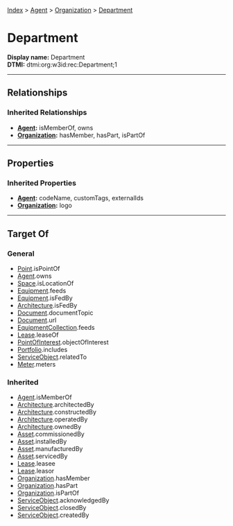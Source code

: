 [Index](../../index.md) > [Agent](../Agent.md) > [Organization](Organization.md) > [Department](#)
# Department

**Display name:** Department<br />
**DTMI:** dtmi:org:w3id:rec:Department;1

---

## Relationships

### Inherited Relationships
* **[Agent](../Agent.md):** isMemberOf, owns
* **[Organization](Organization.md):** hasMember, hasPart, isPartOf

---

## Properties

### Inherited Properties
* **[Agent](../Agent.md):** codeName, customTags, externalIds
* **[Organization](Organization.md):** logo

---

## Target Of
### General
* [Point](../../Point/Point.md).isPointOf
* [Agent](../Agent.md).owns
* [Space](../../Space/Space.md).isLocationOf
* [Equipment](../../Asset/Equipment/Equipment.md).feeds
* [Equipment](../../Asset/Equipment/Equipment.md).isFedBy
* [Architecture](../../Space/Architecture/Architecture.md).isFedBy
* [Document](../../Information/Document/Document.md).documentTopic
* [Document](../../Information/Document/Document.md).url
* [EquipmentCollection](../../Collection/Equipment-.md).feeds
* [Lease](../../Event/Lease.md).leaseOf
* [PointOfInterest](../../Information/PointOfInterest.md).objectOfInterest
* [Portfolio](../../Collection/Portfolio.md).includes
* [ServiceObject](../../Information/ServiceObject/ServiceObject.md).relatedTo
* [Meter](../../Asset/Equipment/Meter/Meter.md).meters
### Inherited
* [Agent](../Agent.md).isMemberOf
* [Architecture](../../Space/Architecture/Architecture.md).architectedBy
* [Architecture](../../Space/Architecture/Architecture.md).constructedBy
* [Architecture](../../Space/Architecture/Architecture.md).operatedBy
* [Architecture](../../Space/Architecture/Architecture.md).ownedBy
* [Asset](../../Asset/Asset.md).commissionedBy
* [Asset](../../Asset/Asset.md).installedBy
* [Asset](../../Asset/Asset.md).manufacturedBy
* [Asset](../../Asset/Asset.md).servicedBy
* [Lease](../../Event/Lease.md).leasee
* [Lease](../../Event/Lease.md).leasor
* [Organization](Organization.md).hasMember
* [Organization](Organization.md).hasPart
* [Organization](Organization.md).isPartOf
* [ServiceObject](../../Information/ServiceObject/ServiceObject.md).acknowledgedBy
* [ServiceObject](../../Information/ServiceObject/ServiceObject.md).closedBy
* [ServiceObject](../../Information/ServiceObject/ServiceObject.md).createdBy
